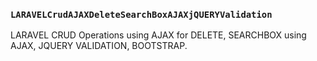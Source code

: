 ### `LARAVELCrudAJAXDeleteSearchBoxAJAXjQUERYValidation`
LARAVEL CRUD Operations using AJAX for DELETE, SEARCHBOX using AJAX, JQUERY VALIDATION, BOOTSTRAP.

